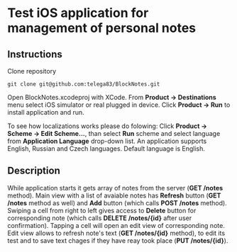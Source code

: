 # Test iOS application for management of personal notes

## Instructions
Clone repository
```
git clone git@github.com:telega83/BlockNotes.git
```
Open BlockNotes.xcodeproj with XCode. From **Product -> Destinations** menu select iOS simulator or real plugged in device. Click **Product -> Run** to install application and run.

To see how localizations works please do folowing: Click **Product -> Scheme -> Edit Scheme...**, than select **Run** scheme and select language from **Application Language** drop-down list. An application supports English, Russian and Czech languages. Default language is English.

## Description
While application starts it gets array of notes from the server (**GET /notes** method).
Main view with a list of avaiable notes has **Refresh** button (**GET /notes** method as well) and **Add** button (which calls **POST /notes** method). 
Swiping a cell from right to left gives access to **Delete** button for corresponding note (which calls **DELETE /notes/{id}** after user confirmation).
Tapping a cell will open an edit view of corresponding note. Edit view allows to refresh note's text (**GET /notes/{id}** method), to edit its test and to save text chages if they have reay took place (**PUT /notes/{id}**).
